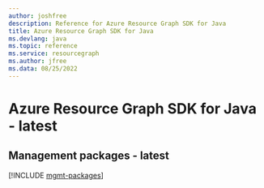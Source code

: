 ```yaml
---
author: joshfree
description: Reference for Azure Resource Graph SDK for Java
title: Azure Resource Graph SDK for Java
ms.devlang: java
ms.topic: reference
ms.service: resourcegraph
ms.author: jfree
ms.data: 08/25/2022
---
```

# Azure Resource Graph SDK for Java - latest

## Management packages - latest
[!INCLUDE [mgmt-packages](resource-graph-mgmt-index.md)]